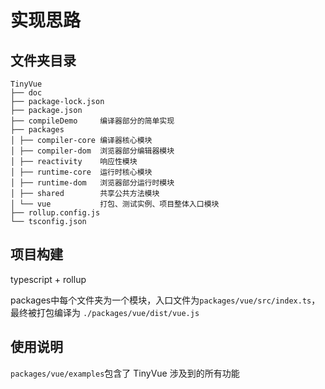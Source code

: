 # 实现思路
## 文件夹目录
```
TinyVue
├── doc
├── package-lock.json
├── package.json
├── compileDemo     编译器部分的简单实现
├── packages
│ ├── compiler-core 编译器核心模块
│ ├── compiler-dom  浏览器部分编辑器模块
│ ├── reactivity    响应性模块
│ ├── runtime-core  运行时核心模块
│ ├── runtime-dom   浏览器部分运行时模块
│ ├── shared        共享公共方法模块
│ └── vue           打包、测试实例、项目整体入口模块
├── rollup.config.js
└── tsconfig.json
```

## 项目构建
typescript + rollup

packages中每个文件夹为一个模块，入口文件为`packages/vue/src/index.ts`，最终被打包编译为 `./packages/vue/dist/vue.js`

## 使用说明

`packages/vue/examples`包含了 TinyVue 涉及到的所有功能

